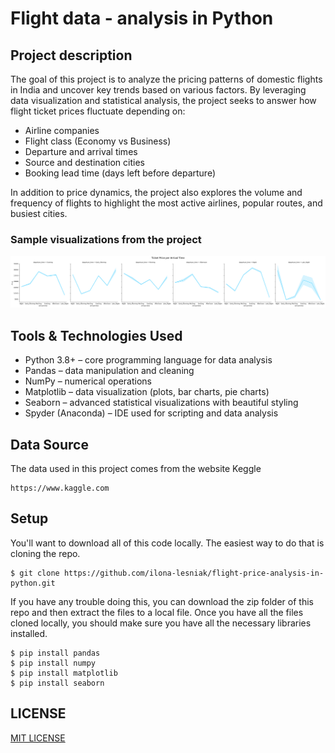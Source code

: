 # Flight data - analysis in Python

## Project description
The goal of this project is to analyze the pricing patterns of domestic flights in India and uncover key trends based on various factors. By leveraging data visualization and statistical analysis, the project seeks to answer how flight ticket prices fluctuate depending on:
* Airline companies
* Flight class (Economy vs Business)
* Departure and arrival times
* Source and destination cities
* Booking lead time (days left before departure)

In addition to price dynamics, the project also explores the volume and frequency of flights to highlight the most active airlines, popular routes, and busiest cities.

### Sample visualizations from the project
 <img src="https://github.com/ilona-lesniak/flight-price-analysis-in-python/blob/main/Screenshots/Plot_8.png" class="center">

## Tools & Technologies Used

* Python 3.8+ – core programming language for data analysis
* Pandas – data manipulation and cleaning
* NumPy – numerical operations
* Matplotlib – data visualization (plots, bar charts, pie charts)
* Seaborn – advanced statistical visualizations with beautiful styling
* Spyder (Anaconda) – IDE used for scripting and data analysis
 
## Data Source
The data used in this project comes from the website Keggle
```
https://www.kaggle.com
```
## Setup
You'll want to download all of this code locally. The easiest way to do that is cloning the repo.
```
$ git clone https://github.com/ilona-lesniak/flight-price-analysis-in-python.git
```
If you have any trouble doing this, you can download the zip folder of this repo and then extract the files to a local file. Once you have all the files cloned locally, you should make sure you have all the necessary libraries installed.
```
$ pip install pandas 
$ pip install numpy 
$ pip install matplotlib
$ pip install seaborn
```
## LICENSE
[MIT LICENSE](./LICENSE)
